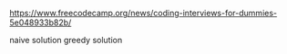 https://www.freecodecamp.org/news/coding-interviews-for-dummies-5e048933b82b/


naive solution
greedy solution

